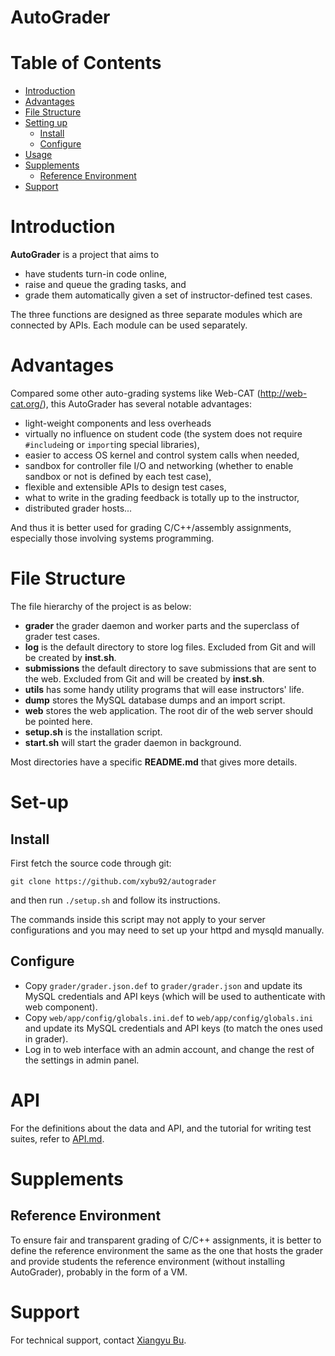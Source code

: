 AutoGrader
==========

Table of Contents
=================

 - [Introduction](#introduction)
 - [Advantages](#advantages)
 - [File Structure](#file-structure)
 - [Setting up](#set-up)
 	 - [Install](#install)
 	 - [Configure](#configure)
 - [Usage](#usage)
 - [Supplements](#supplements)
 	 - [Reference Environment](#reference-environment)
 - [Support](#support)

Introduction
============

**AutoGrader** is a project that aims to 

 * have students turn-in code online, 
 * raise and queue the grading tasks, and
 * grade them automatically given a set of instructor-defined test cases.

The three functions are designed as three separate modules which are connected by APIs. 
Each module can be used separately.

Advantages
==========

Compared some other auto-grading systems like Web-CAT (http://web-cat.org/), this AutoGrader has several notable advantages:

 * light-weight components and less overheads
 * virtually no influence on student code (the system does not require `#include`ing or `import`ing special libraries),
 * easier to access OS kernel and control system calls when needed,
 * sandbox for controller file I/O and networking (whether to enable sandbox or not is defined by each test case),
 * flexible and extensible APIs to design test cases, 
 * what to write in the grading feedback is totally up to the instructor,
 * distributed grader hosts...

And thus it is better used for grading C/C++/assembly assignments, especially those involving systems programming.

File Structure
==============

The file hierarchy of the project is as below:

 * **grader** the grader daemon and worker parts and the superclass of grader test cases.
 * **log** is the default directory to store log files. Excluded from Git and will be created by **inst.sh**.
 * **submissions** the default directory to save submissions that are sent to the web. Excluded from Git and will be created by **inst.sh**.
 * **utils** has some handy utility programs that will ease instructors' life.
  * **dump** stores the MySQL database dumps and an import script.
 * **web** stores the web application. The root dir of the web server should be pointed here.
 * **setup.sh** is the installation script.
 * **start.sh** will start the grader daemon in background.

Most directories have a specific **README.md** that gives more details.

Set-up
======

## Install

First fetch the source code through git:

```
git clone https://github.com/xybu92/autograder
```

and then run `./setup.sh` and follow its instructions.

The commands inside this script may not apply to your server configurations and you may
need to set up your httpd and mysqld manually.

## Configure

 * Copy `grader/grader.json.def` to `grader/grader.json` and update its MySQL credentials and API keys (which will be used to authenticate with web component).
 * Copy `web/app/config/globals.ini.def` to `web/app/config/globals.ini` and update its MySQL
 credentials and API keys (to match the ones used in grader).
 * Log in to web interface with an admin account, and change the rest of the settings in admin panel.

API
===

For the definitions about the data and API, and the tutorial for writing test suites, 
refer to [API.md](./API.md).

Supplements
===========

## Reference Environment

To ensure fair and transparent grading of C/C++ assignments, it is better to define the 
reference environment the same as the one that hosts the grader and provide students the 
reference environment (without installing AutoGrader), probably in the form of a VM.

Support
=======

For technical support, contact [Xiangyu Bu](https://github.com/xybu92).
